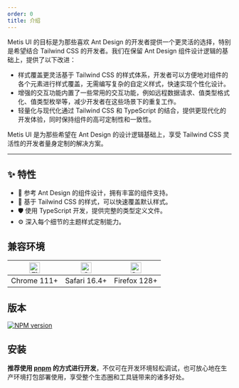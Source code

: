 ```yaml
---
order: 0
title: 介绍
---
```


<IntroduceIcon></IntroduceIcon>

Metis UI 的目标是为那些喜欢 Ant Design 的开发者提供一个更灵活的选择，特别是希望结合 Tailwind CSS 的开发者。我们在保留 Ant Design 组件设计逻辑的基础上，提供了以下改进：

- 样式覆盖更灵活基于 Tailwind CSS 的样式体系，开发者可以方便地对组件的各个元素进行样式覆盖，无需编写复杂的自定义样式，快速实现个性化设计。
- 增强的交互功能内置了一些常用的交互功能，例如远程数据请求、值类型格式化、值类型枚举等，减少开发者在这些场景下的重复工作。
- 轻量化与现代化通过 Tailwind CSS 和 TypeScript 的结合，提供更现代化的开发体验，同时保持组件的高可定制性和一致性。

Metis UI 是为那些希望在 Ant Design 的设计逻辑基础上，享受 Tailwind CSS 灵活性的开发者量身定制的解决方案。

---

## ✨ 特性

- 🌈 参考 Ant Design 的组件设计，拥有丰富的组件支持。
- 🎨 基于 Tailwind CSS 的样式，可以快速覆盖默认样式。
- 🛡 使用 TypeScript 开发，提供完整的类型定义文件。
- ⚙️ 深入每个细节的主题样式定制能力。

## 兼容环境

| [<img src="https://raw.githubusercontent.com/alrra/browser-logos/master/src/firefox/firefox_48x48.png" alt="Firefox" width="24px" height="24px" />](https://godban.github.io/browsers-support-badges/) | [<img src="https://raw.githubusercontent.com/alrra/browser-logos/master/src/chrome/chrome_48x48.png" alt="Chrome" width="24px" height="24px" />](https://godban.github.io/browsers-support-badges/) | [<img src="https://raw.githubusercontent.com/alrra/browser-logos/master/src/safari/safari_48x48.png" alt="Safari" width="24px" height="24px" />](https://godban.github.io/browsers-support-badges/) |
| --- | --- | --- |
| Chrome 111+ | Safari 16.4+ | Firefox 128+ |

## 版本

[![NPM version](https://img.shields.io/npm/v/metis-ui.svg?style=flat)](https://npmjs.org/package/metis-ui)

## 安装

**推荐使用 [pnpm](https://pnpm.io/zh/) 的方式进行开发**，不仅可在开发环境轻松调试，也可放心地在生产环境打包部署使用，享受整个生态圈和工具链带来的诸多好处。

<InstallDependencies npm='$ npm install metis-ui --save' yarn='$ yarn add metis-ui' pnpm='$ pnpm install metis-ui --save' bun='$ bun add metis-ui'></InstallDependencies>
